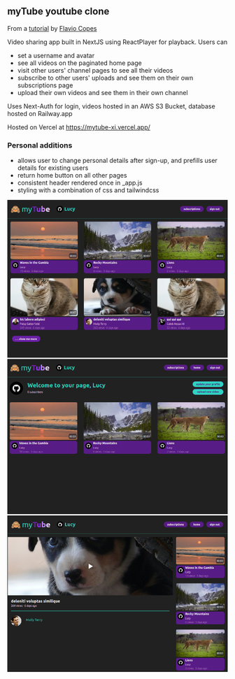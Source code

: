## myTube youtube clone

From a [tutorial](https://github.com/flaviocopes/bootcamp-2022-week-12-youtube) by [Flavio Copes](https://github.com/flaviocopes)

Video sharing app built in NextJS using ReactPlayer for playback.
Users can

-   set a username and avatar
-   see all videos on the paginated home page
-   visit other users' channel pages to see all their videos
-   subscribe to other users' uploads and see them on their own subscriptions page
-   upload their own videos and see them in their own channel

Uses Next-Auth for login, videos hosted in an AWS S3 Bucket, database hosted on Railway.app

Hosted on Vercel at https://mytube-xi.vercel.app/

### Personal additions

-   allows user to change personal details after sign-up, and prefills user details for existing users
-   return home button on all other pages
-   consistent header rendered once in \_app.js
-   styling with a combination of css and tailwindcss

![image](public/myTube-home.png)
![image](public/myTube-own.png)
![image](public/myTube-single.png)
